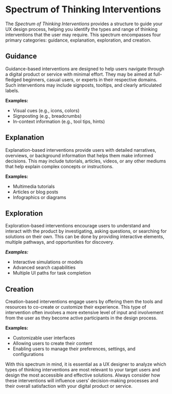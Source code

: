 # Spectrum of Thinking Interventions

The *Spectrum of Thinking Interventions* provides a structure to guide your UX design process, helping you identify the types and range of thinking interventions that the user may require. This spectrum encompasses four primary categories: guidance, explanation, exploration, and creation.

## Guidance

Guidance-based interventions are designed to help users navigate through a digital product or service with minimal effort. They may be aimed at full-fledged beginners, casual users, or experts in their respective domains. Such interventions may include signposts, tooltips, and clearly articulated labels.

**Examples:**

- Visual cues (e.g., icons, colors)
- Signposting (e.g., breadcrumbs)
- In-context information (e.g., tool tips, hints)

## Explanation

Explanation-based interventions provide users with detailed narratives, overviews, or background information that helps them make informed decisions. This may include tutorials, articles, videos, or any other mediums that help explain complex concepts or instructions.

**Examples:**

- Multimedia tutorials
- Articles or blog posts
- Infographics or diagrams

## Exploration

Exploration-based interventions encourage users to understand and interact with the product by investigating, asking questions, or searching for solutions on their own. This can be done by providing interactive elements, multiple pathways, and opportunities for discovery.

***Examples:***

- Interactive simulations or models
- Advanced search capabilities
- Multiple UI paths for task completion

## Creation

Creation-based interventions engage users by offering them the tools and resources to co-create or customize their experience. This type of intervention often involves a more extensive level of input and involvement from the user as they become active participants in the design process.

**Examples:**

- Customizable user interfaces
- Allowing users to create their content
- Enabling users to manage their preferences, settings, and configurations

With this spectrum in mind, it is essential as a UX designer to analyze which types of thinking interventions are most relevant to your target users and design the most accessible and effective solutions. Always consider how these interventions will influence users’ decision-making processes and their overall satisfaction with your digital product or service.
